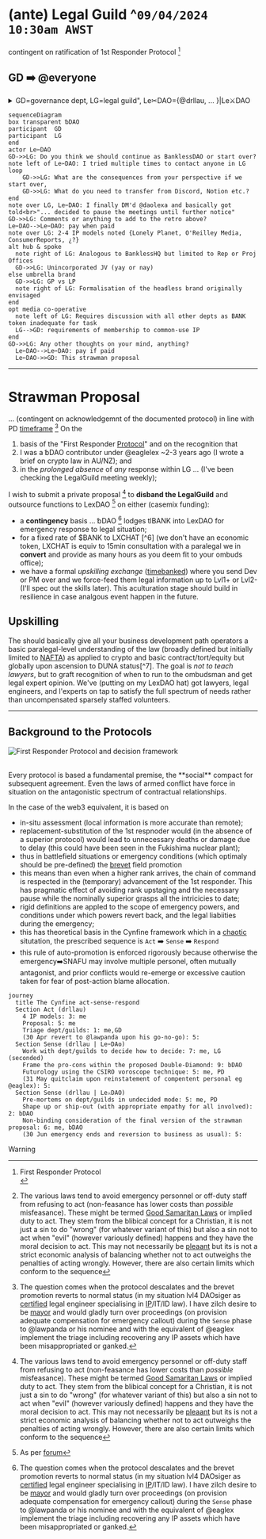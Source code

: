 # (ante) Legal Guild ^```09/04/2024 10:30am AWST``` 
contingent on ratification of 1st Responder Protocol [^1]

## GD ➡️ @everyone

<details><summary>GD=governance dept, LG=legal guild", Le✂DAO={@drllau, ... }|Le⚔DAO</summary><br>

@drllau actions and his (_un_)authorised agents ¡TBA! (subject to ratification) are severable from the actual DAO [^2]
  
LG={@lawpanda(LIA) or nominee, ~~~@daolexa(MIA)~~~, ... eaglex(ex-LG)}

␢DAO as per [forum](https://forum.bankless.community/t/temp-check-dao-purpose-consensus/10524/18?u=drllau)

</details>

````mermaid
sequenceDiagram
box transparent ␢DAO
participant  GD
participant  LG
end
actor Le✂DAO
GD->>LG: Do you think we should continue as BanklessDAO or start over?
note left of Le✂DAO: I tried multiple times to contact anyone in LG
loop
    GD->>LG: What are the consequences from your perspective if we start over, 
    GD->>LG: What do you need to transfer from Discord, Notion etc.?
end
note over LG, Le✂DAO: I finally DM'd @daolexa and basically got told<br>"... decided to pause the meetings until further notice"
GD->>LG: Comments or anything to add to the retro above?
Le✂DAO-->Le✂DAO: pay when paid
note over LG: 2-4 IP models noted {Lonely Planet, O'Reilley Media, ConsumerReports, ¿?}
alt hub & spoke
  note right of LG: Analogous to BanklessHQ but limited to Rep or Proj Offices
  GD->>LG: Unincorporated JV (yay or nay)
else umbrella brand
  GD->>LG: GP vs LP
  note right of LG: Formalisation of the headless brand originally envisaged
end
opt media co-operative
  note left of LG: Requires discussion with all other depts as BANK token inadequate for task
  LG-->GD: requirements of membership to common-use IP
end  
GD->>LG: Any other thoughts on your mind, anything?
  Le✂DAO-->Le✂DAO: pay if paid
  Le✂DAO->>GD: This strawman proposal
````

----
# Strawman Proposal
...  (contingent on acknowledgemnt of the documented protocol) in line with PD [timeframe]() [^3] On the 
1. basis of the "First Responder [Protocol](https://en.wikipedia.org/wiki/First_responder)" and on the recognition that 
2. I was a ␢DAO contributor under @eaglelex ~2-3 years ago (I wrote a brief on crypto law in AU/NZ); and 
3. in the _prolonged absence_ of _any_ response within LG ... (I've been checking the LegalGuild meeting weekly);

I wish to submit a private proposal [^2] to **disband the LegalGuild** and outsource functions to LexDAO [^5] on either (casemix funding): 
- a **contingency** basis ... ␢DAO [^3] lodges tlBANK into LexDAO for emergency response to legal situation;
- for a fixed rate of $BANK to LXCHAT [^6] (we don't have an economic token, LXCHAT is equiv to 15min consultation with a paralegal we in **convert** and provide as many hours as you deem fit to your ombuds office);
- we have a formal _upskilling exchange_ ([timebanked](https://www.investopedia.com/terms/t/time-banking.asp#:~:text=Understanding%20Time%20Banking,regardless%20of%20the%20service%20rendered.)) where you send Dev or PM over and we force-feed them legal information up to Lvl1+ or Lvl2- (I'll spec out the skills later). This aculturation stage should build in resilience in case analgous event happen in the future.

## Upskilling
The should basically give all your business development path operators a basic paralegal-level understanding of the law (broadly defined but initially limited to [NAFTA](https://www.investopedia.com/terms/n/nafta.asp)) as applied to crypto and basic contract/tort/equity but globally upon ascension to DUNA status[^7]. The goal is _not to teach lawyers_, but to graft recognition of when to run to the ombudsman and get legal expert opinion. We've (putting on my LexDAO hat) got lawyers, legal engineers, and l'experts on tap to satisfy the full spectrum of needs rather than uncompensated sparsely staffed volunteers.

----

## Background to the Protocols

![First Responder Protocol and decision framework](https://www.schlockmercenary.com/strip/7279/0/schlock20200516ab.jpg?v=1589392786535)

[^1]: First Responder Protocol<br>
<br>
Every protocol is based a fundamental premise, the **social** compact for subsequent agreement. Even the laws of armed conflict have force in situation on the antagonistic spectrum of contractual relationships. 

In the case of the web3 equivalent, it is based on 
- in-situ assessment (local information is more accurate than remote);
- replacement-substitution of the 1st respnoder would (in the absence of a superior protocol) would lead to unnecessary deaths or damage due to delay (this could have been seen in the Fukishima nuclear plant);
-  thus in battlefield situations or emergency conditions (which optimaly should be pre-defined) the [brevet](https://en.wikipedia.org/wiki/Brevet_(military)) field promotion
-  this means than even when a higher rank arrives, the chain of command is respected in the (temporary) advancement of the 1st responder. This has pragmatic effect of avoiding rank upstaging and the necessary pause while the nominally superior grasps all the intricicies to date;
-  rigid definitions are appled to the scope of emergency powers, and conditions under which powers revert back, and the legal liabiities during the emergency;
-  this has theoretical basis in the Cynfine framework which in a [chaotic](https://en.wikipedia.org/wiki/Cynefin_framework) situtation, the prescribed sequence is `Act` ➡️ `Sense` ➡️ `Respond`
- this rule of auto-promotion is enforced rigorously because otherwise the emergency➡️SNAFU may involve multiple personel, often mutually antagonist, and prior conflicts would re-emerge or excessive caution taken for fear of post-action blame allocation.

[^2]: The various laws tend to avoid emergency personnel or off-duty staff from refusing to act (non-feasance has lower costs than _possible_ misfeasance). These might be termed [Good Samaritan Laws](https://en.wikipedia.org/wiki/Good_Samaritan_law) or implied duty to act. They stem from the blibical concept for a Christian, it is not just a sin to do "wrong" (for whatever variant of this) but also a sin not to act when "evil" (however variously defined) happens and they have the moral decision to act. This may not necessarily be [pleaant](https://en.wikipedia.org/wiki/Civil_disobedience) but its is not a strict economic analysis of balancing whether not to act outweighs the penalties of acting wrongly. However, there are also certain limits which conform to the sequence

````mermaid
journey
  title The Cynfine act-sense-respond
  Section Act (drllau)
    4 IP models: 3: me
    Proposal: 5: me
    Triage dept/guilds: 1: me,GD
    (30 Apr revert to @lawpanda upon his go-no-go): 5: 
  Section Sense (drllau | Le✂DAo)
    Work with dept/guilds to decide how to decide: 7: me, LG (seconded)
    Frame the pro-cons within the proposed Double-Diamond: 9: bDAO
    Futurology using the CSIRO voroscope technique: 5: me, PD
    (31 May quitclaim upon reinstatement of compentent personal eg @eaglex): 5: 
  Section Sense (drllau | Le⚔DAO)
    Pre-mortems on dept/guilds in undecided mode: 5: me, PD
    Shape up or ship-out (with appropriate empathy for all involved): 2: bDAO
    Non-binding consideration of the final version of the strawman proposal: 6: me, bDAO
    (30 Jun emergency ends and reversion to business as usual): 5: 
````

[^3]: The question comes when the protocol descalates and the brevet promotion reverts to normal status (in my situation lvl4 DAOsiger as [certified](https://github.com/lexDAO/Legal-Engineers?tab=readme-ov-file#lexdao-legal-engineers-%EF%B8%8F-1q2024) legal engineer specialising in [IP](https://discord.com/channels/682960432272506907/931652879385767987)/IT/ID law). I have zilch desire to be [mayor](https://forum.bankless.community/t/plan-for-inclusion-of-guilds-departments-and-individual-bdao-members-in-restructuring-the-dao/10625/2?u=drllau) and would gladly turn over proceedings (on provision adequate compensation for emergency callout) during the `Sense` phase to @lawpanda or his nominee and with the equivalent of @eaglex implement the triage including recovering any IP assets which have been misappropriated or ganked.

[^4]:

[^5]: As per [forum](https://forum.bankless.community/t/banklessdao-multisig-funding-pause-and-bdao-reorganization/10469/41?u=drllau)
> [!WARNING]
> 
